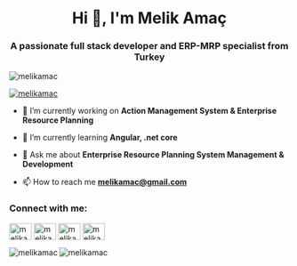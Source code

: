 <h1 align="center">Hi 👋, I'm Melik Amaç</h1>
<h3 align="center">A passionate full stack developer and ERP-MRP specialist from Turkey</h3>

<p align="left"> <img src="https://komarev.com/ghpvc/?username=melikamac&label=Profile%20views&color=0e75b6&style=flat" alt="melikamac" /> </p>

<p align="left"> <a href="https://twitter.com/melikamac" target="blank"><img src="https://img.shields.io/twitter/follow/melikamac?logo=twitter&style=for-the-badge" alt="melikamac" /></a> </p>

- 🔭 I’m currently working on **Action Management System & Enterprise Resource Planning**

- 🌱 I’m currently learning **Angular, .net core**

- 💬 Ask me about **Enterprise Resource Planning System Management & Development**

- 📫 How to reach me **melikamac@gmail.com**

<h3 align="left">Connect with me:</h3>
<p align="left">
 <a href="https://linkedin.com/in/melikamac" target="blank"><img align="center" src="https://raw.githubusercontent.com/rahuldkjain/github-profile-readme-generator/master/src/images/icons/Social/linked-in-alt.svg" alt="melikamac" height="30" width="40" /></a>
<a href="https://instagram.com/melikamac" target="blank"><img align="center" src="https://raw.githubusercontent.com/rahuldkjain/github-profile-readme-generator/master/src/images/icons/Social/instagram.svg" alt="melikamac" height="30" width="40" /></a>
<a href="https://twitter.com/melikamac" target="blank"><img align="center" src="https://raw.githubusercontent.com/rahuldkjain/github-profile-readme-generator/master/src/images/icons/Social/twitter.svg" alt="melikamac" height="30" width="40" /></a>
<a href="https://www.hackerrank.com/melikamac" target="blank"><img align="center" src="https://raw.githubusercontent.com/rahuldkjain/github-profile-readme-generator/master/src/images/icons/Social/hackerrank.svg" alt="melikamac" height="30" width="40" /></a>
</p>

<p><img align="left" src="https://github-readme-stats.vercel.app/api/top-langs?username=melikamac&show_icons=true&theme=dark&locale=en&layout=compact" alt="melikamac" /></p>

<p><img align="center" src="https://github-readme-streak-stats.herokuapp.com/?user=melikamac&theme=dark" alt="melikamac" /></p>

<!-- <p>&nbsp;<img align="center" src="https://github-readme-stats.vercel.app/api?username=melikamac&show_icons=true&theme=dark&locale=en" alt="melikamac" /></p>


